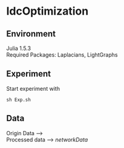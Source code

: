 # IdcOptimization
## Environment
Julia 1.5.3  
Required Packages: Laplacians, LightGraphs  
## Experiment
Start experiment with
```
sh Exp.sh
```
## Data
Origin Data -->  
Processed data --> *networkData* 
